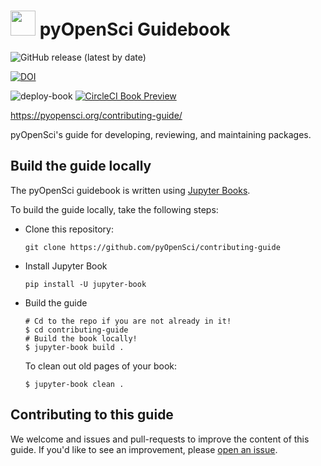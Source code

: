 # <img src="images/logo/logo.png" width=40 /> pyOpenSci Guidebook

![GitHub release (latest by date)](https://img.shields.io/github/v/release/pyopensci/contributing-guide?color=purple&display_name=tag&style=plastic)

[![DOI](https://zenodo.org/badge/DOI/10.5281/zenodo.7101778.svg)](https://doi.org/10.5281/zenodo.7101778)

![deploy-book](https://github.com/pyOpenSci/contributing-guide/actions/workflows/book.yml/badge.svg)  [![CircleCI Book Preview](https://circleci.com/gh/pyOpenSci/contributing-guide.svg?style=svg)](https://circleci.com/gh/pyOpenSci/contributing-guide) 

https://pyopensci.org/contributing-guide/

pyOpenSci's guide for developing, reviewing, and maintaining packages.

## Build the guide locally

The pyOpenSci guidebook is written using [Jupyter Books](https://github.com/executablebooks/jupyter-book).

To build the guide locally, take the following steps:

* Clone this repository:

  ```
  git clone https://github.com/pyOpenSci/contributing-guide
  ```
* Install Jupyter Book

  ```
  pip install -U jupyter-book

  ```
* Build the guide

  ```
  # Cd to the repo if you are not already in it!
  $ cd contributing-guide
  # Build the book locally!
  $ jupyter-book build .
  ```

  To clean out old pages of your book:

  ```
  $ jupyter-book clean .
  ```

## Contributing to this guide

We welcome and issues and pull-requests to improve the content of this guide.
If you'd like to see an improvement, please [open an issue](https://github.com/pyOpenSci/contributing-guide/issues/new/choose).

